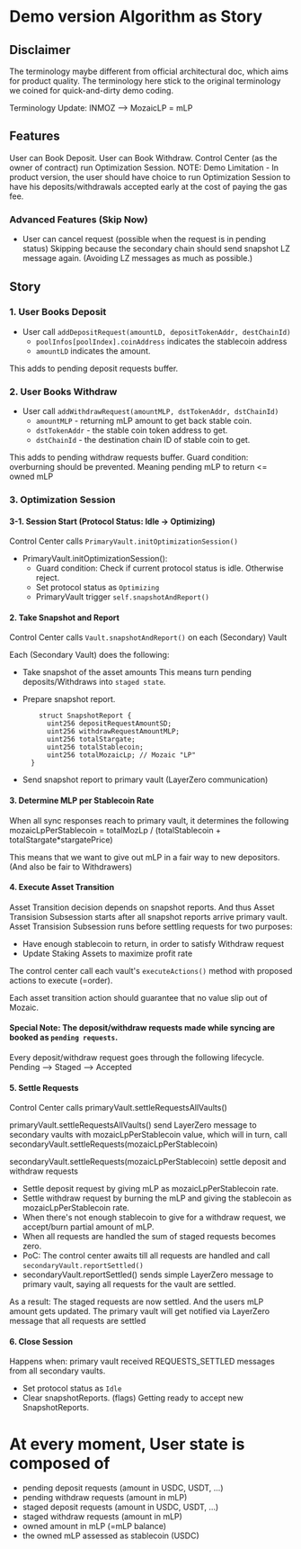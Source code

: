 # Demo version Algorithm as Story

## Disclaimer

The terminology maybe different from official architectural doc, which aims for product quality.
The terminology here stick to the original terminology we coined for quick-and-dirty demo coding.

Terminology Update:
INMOZ --> MozaicLP = mLP

## Features

User can Book Deposit.
User can Book Withdraw.
Control Center (as the owner of contract) run Optimization Session.
NOTE: Demo Limitation - In product version, the user should have choice to run Optimization Session to have his deposits/withdrawals accepted early at the cost of paying the gas fee.

### Advanced Features (Skip Now)

- User can cancel request (possible when the request is in pending status)
  Skipping because the secondary chain should send snapshot LZ message again. (Avoiding LZ messages as much as possible.)

## Story

### 1. User Books Deposit

- User call `addDepositRequest(amountLD, depositTokenAddr, destChainId)`
  - `poolInfos[poolIndex].coinAddress` indicates the stablecoin address
  - `amountLD` indicates the amount.

This adds to pending deposit requests buffer.

### 2. User Books Withdraw

- User call `addWithdrawRequest(amountMLP, dstTokenAddr, dstChainId)`
  - `amountMLP` - returning mLP amount to get back stable coin.
  - `dstTokenAddr` - the stable coin token address to get.
  - `dstChainId` - the destination chain ID of stable coin to get.

This adds to pending withdraw requests buffer.
Guard condition: overburning should be prevented. Meaning pending mLP to return <= owned mLP

### 3. Optimization Session

#### 3-1. Session Start (Protocol Status: Idle -> Optimizing)

Control Center calls `PrimaryVault.initOptimizationSession()`

- PrimaryVault.initOptimizationSession():
  - Guard condition: Check if current protocol status is idle. Otherwise reject.
  - Set protocol status as `Optimizing`
  - PrimaryVault trigger `self.snapshotAndReport()`

#### 2. Take Snapshot and Report

Control Center calls `Vault.snapshotAndReport()` on each (Secondary) Vault

Each (Secondary Vault) does the following:

- Take snapshot of the asset amounts
    This means turn pending deposits/Withdraws into `staged state`.

- Prepare snapshot report.
  ```sol
      struct SnapshotReport {
        uint256 depositRequestAmountSD;
        uint256 withdrawRequestAmountMLP;
        uint256 totalStargate;
        uint256 totalStablecoin;
        uint256 totalMozaicLp; // Mozaic "LP"
    }
  ```

- Send snapshot report to primary vault (LayerZero communication)

#### 3. Determine MLP per Stablecoin Rate

When all sync responses reach to primary vault, it determines the following
mozaicLpPerStablecoin = totalMozLp / (totalStablecoin + totalStargate*stargatePrice)

This means that we want to give out mLP in a fair way to new depositors.
(And also be fair to Withdrawers)

#### 4. Execute Asset Transition

Asset Transition decision depends on snapshot reports.
And thus Asset Transision Subsession starts after all snapshot reports arrive primary vault.
Asset Transision Subsession runs before settling requests for two purposes:

- Have enough stablecoin to return, in order to satisfy Withdraw request
- Update Staking Assets to maximize profit rate

The control center call each vault's `executeActions()` method with proposed actions to execute (=order).

Each asset transition action should guarantee that no value slip out of Mozaic.

#### Special Note: The deposit/withdraw requests made while syncing are booked as `pending requests`.

Every deposit/withdraw request goes through the following lifecycle.
Pending --> Staged --> Accepted

#### 5. Settle Requests

Control Center calls primaryVault.settleRequestsAllVaults()

primaryVault.settleRequestsAllVaults() send LayerZero message to secondary vaults with mozaicLpPerStablecoin value, which will in turn,
call secondaryVault.settleRequests(mozaicLpPerStablecoin)

secondaryVault.settleRequests(mozaicLpPerStablecoin) settle deposit and withdraw requests

- Settle deposit request by giving mLP as mozaicLpPerStablecoin rate.
- Settle withdraw request by burning the mLP and giving the stablecoin as mozaicLpPerStablecoin rate.
- When there's not enough stablecoin to give for a withdraw request, we accept/burn partial amount of mLP. 
- When all requests are handled the sum of staged requests becomes zero.
- PoC: The control center awaits till all requests are handled and call `secondaryVault.reportSettled()`
- secondaryVault.reportSettled() sends simple LayerZero message to primary vault, saying all requests for the vault are settled.

As a result:
The staged requests are now settled. And the users mLP amount gets updated.
The primary vault will get notified via LayerZero message that all requests are settled

#### 6. Close Session

Happens when: primary vault received REQUESTS_SETTLED messages from all secondary vaults.

- Set protocol status as `Idle`
- Clear snapshotReports. (flags) Getting ready to accept new SnapshotReports.

# At every moment, User state is composed of

- pending deposit requests (amount in USDC, USDT, ...)
- pending withdraw requests (amount in mLP)
- staged deposit requests (amount in USDC, USDT, ...)
- staged withdraw requests (amount in mLP)
- owned amount in mLP (=mLP balance)
- the owned mLP assessed as stablecoin (USDC)
